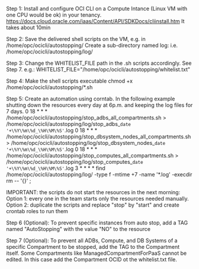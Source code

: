 
Step 1:
Install and configure OCI CLI on a Compute Intance (Linux VM with one CPU would be ok) in your tenancy.
https://docs.cloud.oracle.com/iaas/Content/API/SDKDocs/cliinstall.htm
It takes about 10min


Step 2:
Save the delivered shell scripts on the VM, e.g. in /home/opc/ocicli/autostopping/
Create a sub-directory named log: i.e. /home/opc/ocicli/autostopping/log/


Step 3:
Change the WHITELIST_FILE path in the .sh scripts accordingly. See Step 7.
e.g.: WHITELIST_FILE="/home/opc/ocicli/autostopping/whitelist.txt"


Step 4:
Make the shell scripts executable
chmod +x /home/opc/ocicli/autostopping/*.sh


Step 5: 
Create an automation using corntab. In the following example shutting down the resources every day at 6p.m. and keeping the log files for 7 days.
0 18 * * * /home/opc/ocicli/autostopping/stop_adbs_all_compartments.sh > /home/opc/ocicli/autostopping/log/stop_adbs_`date '+\%Y\%m\%d_\%H\%M\%S'`.log
0 18 * * * /home/opc/ocicli/autostopping/stop_dbsystem_nodes_all_compartments.sh > /home/opc/ocicli/autostopping/log/stop_dbsystem_nodes_`date '+\%Y\%m\%d_\%H\%M\%S'`.log
0 18 * * * /home/opc/ocicli/autostopping/stop_computes_all_compartments.sh > /home/opc/ocicli/autostopping/log/stop_computes_`date '+\%Y\%m\%d_\%H\%M\%S'`.log
3 * * * * find /home/opc/ocicli/autostopping/log/ -type f -mtime +7 -name '*.log' -execdir rm -- '{}' \;


IMPORTANT: the scripts do not start the resources in the next morning:
Option 1: every one in the team starts only the resources needed manually.
Option 2: duplicate the scripts and replace "stop" by "start" and create crontab roles to run them


Step 6 (Optional):
To prevent specific instances from auto stop, add a TAG named "AutoStopping" with the value "NO" to the resource


Step 7 (Optional):
To prevent all ADBs, Compute, and DB Systems of a specific Compartment to be stopped, add the TAG to the Compartment itself.
Some Compartments like ManagedCompartmentForPaaS cannot be edited. In this case add the Compartment OCID ot the whitelist.txt file.
